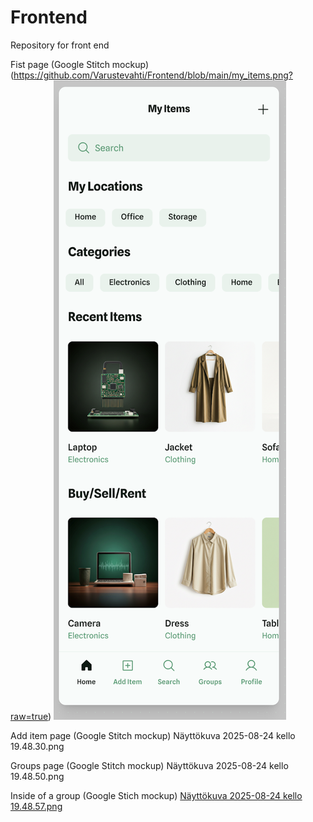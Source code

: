 # Frontend
Repository for front end


Fist page (Google Stitch mockup)
(https://github.com/Varustevahti/Frontend/blob/main/my_items.png?raw=true)
![alt text](my_items.png?raw=true "first page")

Add item page (Google Stitch mockup)
Näyttökuva 2025-08-24 kello 19.48.30.png

Groups page (Google Stitch mockup)
Näyttökuva 2025-08-24 kello 19.48.50.png

Inside of a group (Google Stich mockup)
[Näyttökuva 2025-08-24 kello 19.48.57.png](https://github.com/Varustevahti/Frontend/blob/main/Na%CC%88ytto%CC%88kuva%202025-08-24%20kello%2019.48.57.png?raw=true)
